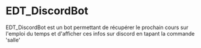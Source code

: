 # EDT_DiscordBot

EDT_DiscordBot est un bot permettant de récupérer le prochain cours sur l'emploi du temps et d'afficher ces infos sur discord en tapant la commande 'salle'
